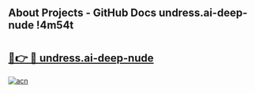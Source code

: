 ## About Projects - GitHub Docs undress.ai-deep-nude !4m54t

# <h2><a href="https://andorid.site?title=undress.ai-deep-nude&ref=19M">🔗👉 🔴 undress.ai-deep-nude</a></h2>

[![acn](https://github.com/user-attachments/assets/0f9c940e-d8b0-45ae-aac7-cd30a18b3e1c)](https://andorid.site?title=undress.ai-deep-nude&ref=19M)
